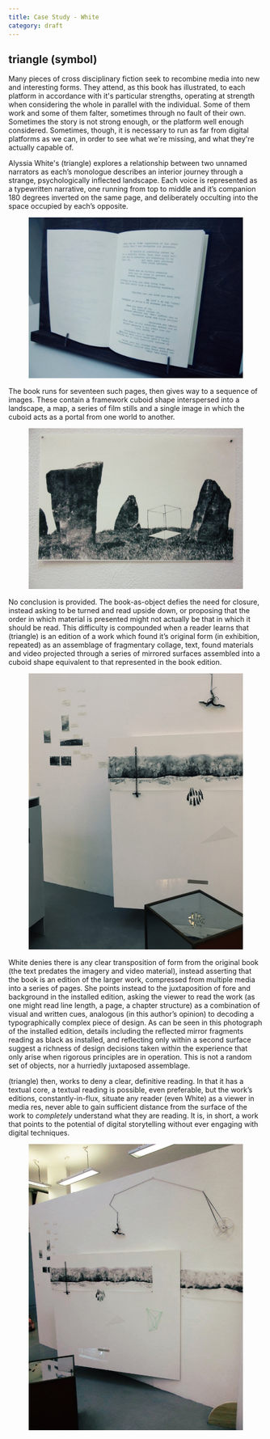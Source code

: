 ```yaml
---
title: Case Study - White
category: draft
---
```


## triangle (symbol)

Many pieces of cross disciplinary fiction seek to recombine media into new and interesting forms. They attend, as this book has illustrated, to each platform in accordance with it's particular strengths, operating at strength when considering the whole in parallel with the individual. Some of them work and some of them falter, sometimes through no fault of their own. Sometimes the story is not strong enough, or the platform well enough considered. Sometimes, though, it is necessary to run as far from digital platforms as we can, in order to see what we're missing, and what they're actually capable of.

Alyssia White's (triangle) explores a relationship between two unnamed narrators as each’s monologue describes an interior journey through a strange, psychologically inflected landscape. Each voice is represented as a typewritten narrative, one running from top to middle and it’s companion 180 degrees inverted on the same page, and deliberately occulting into the space occupied by each’s opposite.

<figure><img src="/images/img_7300.jpg" alt="Book open in a book stand"></figure>

The book runs for seventeen such pages, then gives way to a sequence of images. These contain a framework cuboid shape interspersed into a landscape, a map, a series of film stills and a single image in which the cuboid acts as a portal from one world to another.

<figure><img src="/images/img_7296.jpg" alt="Photo of a cuboid landscape"></figure>

No conclusion is provided. The book-as-object defies the need for closure, instead asking to be turned and read upside down, or proposing that the order in which material is presented might not actually be that in which it should be read. This difficulty is compounded when a reader learns that (triangle) is an edition of a work which found it’s original form (in exhibition, repeated) as an assemblage of fragmentary collage, text, found materials and video projected through a series of mirrored surfaces assembled into a cuboid shape equivalent to that represented in the book edition.

<figure><img src="/images/white_triangle1.jpg" alt="Prints on a gallery wall"></figure>

White denies there is any clear transposition of form from the original book (the text predates the imagery and video material), instead asserting that the book is an edition of the larger work, compressed from multiple media into a series of pages. She points instead to the juxtaposition of fore and background in the installed edition, asking the viewer to read the work (as one might read line length, a page, a chapter structure) as a combination of visual and written cues, analogous (in this author’s opinion) to decoding a typographically complex piece of design. As can be seen in this photograph of the installed edition, details including the reflected mirror fragments reading as black as installed, and reflecting only within a second surface suggest a richness of design decisions taken within the experience that only arise when rigorous principles are in operation. This is not a random set of objects, nor a hurriedly juxtaposed assemblage.

(triangle) then, works to deny a clear, definitive reading. In that it has a textual core, a textual reading is possible, even preferable, but the work’s editions, constantly-in-flux, situate any reader (even White) as a viewer in media res, never able to gain sufficient distance from the surface of the work to _completely_ understand what they are reading. It is, in short, a work that points to the potential of digital storytelling without ever engaging with digital techniques.

<figure><img src="/images/img_7299.jpg" alt="More prints on a gallery wall"></figure>
